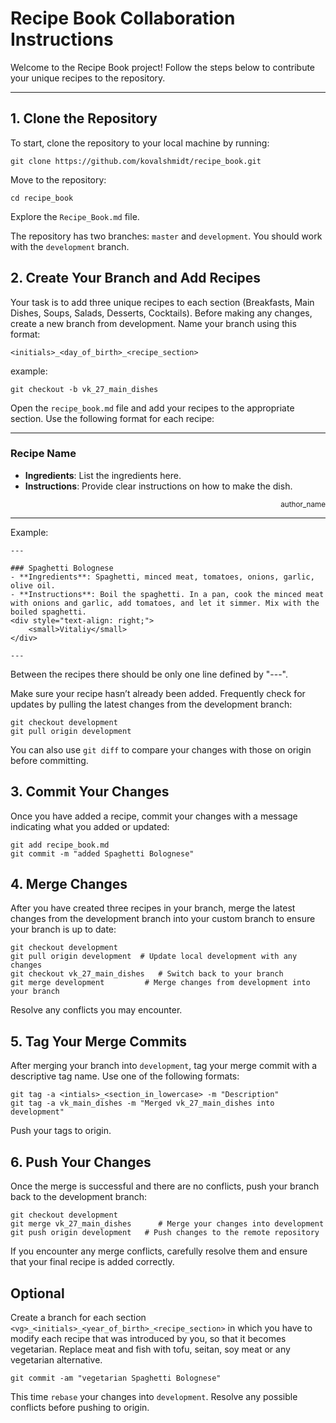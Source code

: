 # Recipe Book Collaboration Instructions

Welcome to the Recipe Book project! Follow the steps below to contribute your unique recipes to the repository.

---

## 1. Clone the Repository

To start, clone the repository to your local machine by running:

```
git clone https://github.com/kovalshmidt/recipe_book.git
```

Move to the repository:

```
cd recipe_book
```

Explore the `Recipe_Book.md` file.

The repository has two branches: `master` and `development`.
You should work with the `development` branch.


## 2. Create Your Branch and Add Recipes

Your task is to add three unique recipes to each section (Breakfasts, Main Dishes, Soups, Salads, Desserts, Cocktails).
Before making any changes, create a new branch from development. Name your branch using this format:

`<initials>_<day_of_birth>_<recipe_section>`

example: 
```
git checkout -b vk_27_main_dishes
```

Open the `recipe_book.md` file and add your recipes to the appropriate section. Use the following format for each recipe:

---

### Recipe Name
- **Ingredients**: List the ingredients here.
- **Instructions**: Provide clear instructions on how to make the dish.
<div style="text-align: right;">
    <small>author_name</small>
</div>

---

Example:
```
---

### Spaghetti Bolognese
- **Ingredients**: Spaghetti, minced meat, tomatoes, onions, garlic, olive oil.
- **Instructions**: Boil the spaghetti. In a pan, cook the minced meat with onions and garlic, add tomatoes, and let it simmer. Mix with the boiled spaghetti.
<div style="text-align: right;">
    <small>Vitaliy</small>
</div>

---
```
Between the recipes there should be only one line defined by "---".

Make sure your recipe hasn’t already been added. Frequently check for updates by pulling the latest changes from the development branch:
```
git checkout development
git pull origin development
```

You can also use `git diff` to compare your changes with those on origin before committing.

## 3. Commit Your Changes

Once you have added a recipe, commit your changes with a message indicating what you added or updated:
```
git add recipe_book.md
git commit -m "added Spaghetti Bolognese"
```
## 4. Merge Changes
After you have created three recipes in your branch, merge the latest changes from the development branch into your custom branch to ensure your branch is up to date:

```
git checkout development
git pull origin development  # Update local development with any changes
git checkout vk_27_main_dishes   # Switch back to your branch
git merge development         # Merge changes from development into your branch
```
Resolve any conflicts you may encounter.

## 5. Tag Your Merge Commits
After merging your branch into `development`, tag your merge commit with a descriptive tag name. Use one of the following formats:

```
git tag -a <intials>_<section_in_lowercase> -m "Description"
git tag -a vk_main_dishes -m "Merged vk_27_main_dishes into development"
```
Push your tags to origin.

## 6. Push Your Changes
Once the merge is successful and there are no conflicts, push your branch back to the development branch:
```
git checkout development
git merge vk_27_main_dishes      # Merge your changes into development
git push origin development   # Push changes to the remote repository
```
If you encounter any merge conflicts, carefully resolve them and ensure that your final recipe is added correctly.


## Optional
Create a branch for each section `<vg>_<initials>_<year_of_birth>_<recipe_section>` in which you have to modify each recipe that was introduced by you, so that it becomes vegetarian.
Replace meat and fish with tofu, seitan, soy meat or any vegetarian alternative.

```
git commit -am "vegetarian Spaghetti Bolognese"
```

This time `rebase` your changes into `development`.
Resolve any possible conflicts before pushing to origin.
